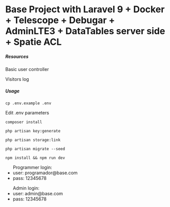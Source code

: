 # Base Project with Laravel 9 + Docker + Telescope + Debugar + AdminLTE3 + DataTables server side + Spatie ACL

<h5>Resources</h5>
<p>Basic user controller</p>
<p>Visitors log</p>

<h5>Usage</h5>
<p><code>cp .env.example .env</code></p>
<p>Edit .env parameters</p>

<p><code>composer install</code></p>
<p><code>php artisan key:generate</code></p>
<p><code>php artisan storage:link</code></p>
<p><code>php artisan migrate --seed</code></p>
<p><code>npm install && npm run dev</code></p>

<ul>Programmer login: 
    <li>user: programador@base.com</li>
    <li>pass: 12345678</li>
</ul>
<ul>Admin login: 
    <li>user: admin@base.com</li>
    <li>pass: 12345678</li>
</ul>
